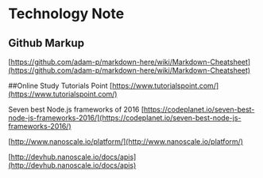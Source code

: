 # Technology Note

## Github Markup

[https://github.com/adam-p/markdown-here/wiki/Markdown-Cheatsheet](https://github.com/adam-p/markdown-here/wiki/Markdown-Cheatsheet)

##Online Study
Tutorials Point
[https://www.tutorialspoint.com/](https://www.tutorialspoint.com/)

Seven best Node.js frameworks of 2016
[https://codeplanet.io/seven-best-node-js-frameworks-2016/](https://codeplanet.io/seven-best-node-js-frameworks-2016/)

[http://www.nanoscale.io/platform/](http://www.nanoscale.io/platform/)

[http://devhub.nanoscale.io/docs/apis](http://devhub.nanoscale.io/docs/apis)
